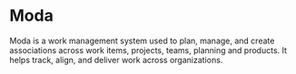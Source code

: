 # Moda
Moda is a work management system used to plan, manage, and create associations across work items, projects, teams, planning and products.  It helps track, align, and deliver work across organizations.
